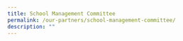 ```yaml
---
title: School Management Committee
permalink: /our-partners/school-management-committee/
description: ""
---
```

